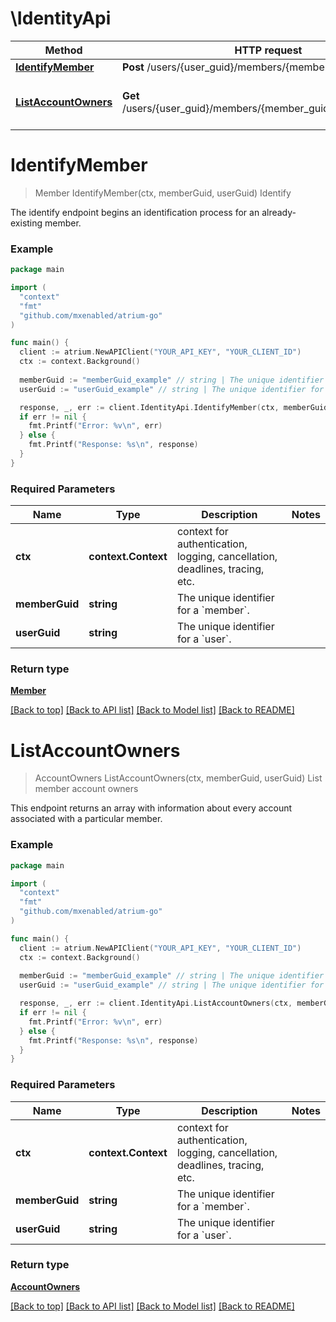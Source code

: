 # \IdentityApi

Method | HTTP request | Description
------------- | ------------- | -------------
[**IdentifyMember**](IdentityApi.md#IdentifyMember) | **Post** /users/{user_guid}/members/{member_guid}/identify | Identify
[**ListAccountOwners**](IdentityApi.md#ListAccountOwners) | **Get** /users/{user_guid}/members/{member_guid}/account_owners | List member account owners


# **IdentifyMember**
> Member IdentifyMember(ctx, memberGuid, userGuid)
Identify

The identify endpoint begins an identification process for an already-existing member.

### Example
```go
package main

import (
  "context"
  "fmt"
  "github.com/mxenabled/atrium-go"
)

func main() {
  client := atrium.NewAPIClient("YOUR_API_KEY", "YOUR_CLIENT_ID")
  ctx := context.Background()
  
  memberGuid := "memberGuid_example" // string | The unique identifier for a `member`.
  userGuid := "userGuid_example" // string | The unique identifier for a `user`.

  response, _, err := client.IdentityApi.IdentifyMember(ctx, memberGuid, userGuid)
  if err != nil {
    fmt.Printf("Error: %v\n", err)
  } else {
    fmt.Printf("Response: %s\n", response)
  }
}
```

### Required Parameters

Name | Type | Description  | Notes
------------- | ------------- | ------------- | -------------
 **ctx** | **context.Context** | context for authentication, logging, cancellation, deadlines, tracing, etc.
  **memberGuid** | **string**| The unique identifier for a &#x60;member&#x60;. | 
  **userGuid** | **string**| The unique identifier for a &#x60;user&#x60;. | 

### Return type

[**Member**](Member.md)

[[Back to top]](#) [[Back to API list]](../README.md#documentation-for-api-endpoints) [[Back to Model list]](../README.md#documentation-for-models) [[Back to README]](../README.md)

# **ListAccountOwners**
> AccountOwners ListAccountOwners(ctx, memberGuid, userGuid)
List member account owners

This endpoint returns an array with information about every account associated with a particular member.

### Example
```go
package main

import (
  "context"
  "fmt"
  "github.com/mxenabled/atrium-go"
)

func main() {
  client := atrium.NewAPIClient("YOUR_API_KEY", "YOUR_CLIENT_ID")
  ctx := context.Background()
  
  memberGuid := "memberGuid_example" // string | The unique identifier for a `member`.
  userGuid := "userGuid_example" // string | The unique identifier for a `user`.

  response, _, err := client.IdentityApi.ListAccountOwners(ctx, memberGuid, userGuid)
  if err != nil {
    fmt.Printf("Error: %v\n", err)
  } else {
    fmt.Printf("Response: %s\n", response)
  }
}
```

### Required Parameters

Name | Type | Description  | Notes
------------- | ------------- | ------------- | -------------
 **ctx** | **context.Context** | context for authentication, logging, cancellation, deadlines, tracing, etc.
  **memberGuid** | **string**| The unique identifier for a &#x60;member&#x60;. | 
  **userGuid** | **string**| The unique identifier for a &#x60;user&#x60;. | 

### Return type

[**AccountOwners**](AccountOwners.md)

[[Back to top]](#) [[Back to API list]](../README.md#documentation-for-api-endpoints) [[Back to Model list]](../README.md#documentation-for-models) [[Back to README]](../README.md)

